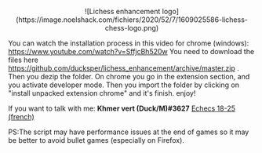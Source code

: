 <p align="center">![Lichess enhancement logo](https://image.noelshack.com/fichiers/2020/52/7/1609025586-lichess-chess-logo.png)</p>

You can watch the installation process in this video for chrome (windows): https://www.youtube.com/watch?v=SffjcBh520w
You need to download the files here https://github.com/ducksper/lichess_enhancement/archive/master.zip . Then you dezip the folder. On chrome you go in the extension section, and you activate developer mode. Then you import the folder by clicking on "install unpacked extension chrome" and it's finish. enjoy!

If you want to talk with me: **Khmer vert (Duck/M)#3627** [Echecs 18-25 (french)](https://discord.gg/5AzNCEGNRW)

PS:The script may have performance issues at the end of games so it may be better to avoid bullet games (especially on Firefox).
